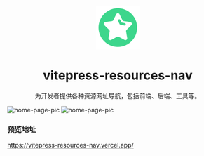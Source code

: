 <p align="center">
  <img src="./public/logo.png" alt="logo" width="100"/>
</p>
<h1 align="center">
  vitepress-resources-nav
</h1>
<p align="center">为开发者提供各种资源网址导航，包括前端、后端、工具等。</p>

<p>
<img src="https://github.com/xkfe/vitepress-resources-nav/assets/129662190/6531288b-86ce-4380-af91-8723bf40756d" alt="home-page-pic"/>
<img src="https://github.com/xkfe/vitepress-resources-nav/assets/129662190/d5369733-a365-4d06-9c9d-818db3bb40fa" alt="home-page-pic"/>
</p>

<h3>预览地址</h3>
<p>
  <a href="https://vitepress-resources-nav.vercel.app/">https://vitepress-resources-nav.vercel.app/</a>
</p>

